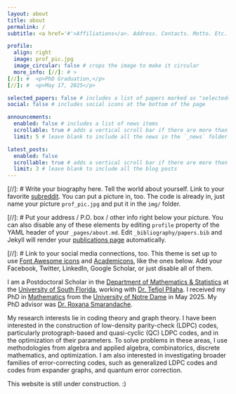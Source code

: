 ```yaml
---
layout: about
title: about
permalink: /
subtitle: <a href='#'>Affiliations</a>. Address. Contacts. Motto. Etc.

profile:
  align: right
  image: prof_pic.jpg
  image_circular: false # crops the image to make it circular
  more_info: [//]: # >
[//]: #  <p>PhD Graduation,</p>
[//]: #  <p>May 17, 2025</p>

selected_papers: false # includes a list of papers marked as "selected={true}"
social: false # includes social icons at the bottom of the page

announcements:
  enabled: false # includes a list of news items
  scrollable: true # adds a vertical scroll bar if there are more than 3 news items
  limit: 5 # leave blank to include all the news in the `_news` folder

latest_posts:
  enabled: false
  scrollable: true # adds a vertical scroll bar if there are more than 3 new posts items
  limit: 3 # leave blank to include all the blog posts
---
```


[//]: # Write your biography here. Tell the world about yourself. Link to your favorite [subreddit](http://reddit.com). You can put a picture in, too. The code is already in, just name your picture `prof_pic.jpg` and put it in the `img/` folder.

[//]: # Put your address / P.O. box / other info right below your picture. You can also disable any of these elements by editing `profile` property of the YAML header of your `_pages/about.md`. Edit `_bibliography/papers.bib` and Jekyll will render your [publications page](/al-folio/publications/) automatically.

[//]: # Link to your social media connections, too. This theme is set up to use [Font Awesome icons](https://fontawesome.com/) and [Academicons](https://jpswalsh.github.io/academicons/), like the ones below. Add your Facebook, Twitter, LinkedIn, Google Scholar, or just disable all of them.

I am a Postdoctoral Scholar in the [Department of Mathematics & Statistics](https://www.usf.edu/arts-sciences/departments/mathematics-statistics/) at the [University of South Florida](https://www.usf.edu), working with [Dr. Tefjol Pllaha](https://pllahat.github.io). I received my PhD in [Mathematics](https://math.nd.edu) from the [University of Notre Dame](https://www.nd.edu) in May 2025. My PhD advisor was [Dr. Roxana Smarandache](https://math.nd.edu/people/faculty/roxana-smarandache/). 

My research interests lie in coding theory and graph theory. I have been interested in the construction of low-density parity-check (LDPC) codes, particularly protograph-based and quasi-cyclic (QC) LDPC codes, and in the optimization of their parameters. To solve problems in these areas, I use methodologies from algebra and applied algebra, combinatorics, discrete mathematics, and optimization. I am also interested in investigating broader families of error-correcting codes, such as generalized LDPC codes and codes from expander graphs, and quantum error correction.

This website is still under construction. :)
